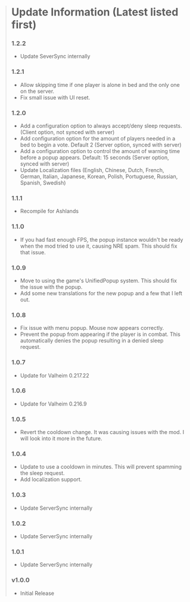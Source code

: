 > # Update Information (Latest listed first)
> ### 1.2.2
> - Update SeverSync internally
> ### 1.2.1
> - Allow skipping time if one player is alone in bed and the only one on the server.
> - Fix small issue with UI reset.
> ### 1.2.0
> - Add a configuration option to always accept/deny sleep requests. (Client option, not synced with server)
> - Add configuration option for the amount of players needed in a bed to begin a vote. Default 2 (Server option, synced with server)
> - Add a configuration option to control the amount of warning time before a popup appears. Default: 15 seconds (Server option, synced with server)
> - Update Localization files (English, Chinese, Dutch, French, German, Italian, Japanese, Korean, Polish, Portuguese, Russian, Spanish, Swedish)
> ### 1.1.1
> - Recompile for Ashlands
> ### 1.1.0
> - If you had fast enough FPS, the popup instance wouldn't be ready when the mod tried to use it, causing NRE spam. This should fix that issue.
> ### 1.0.9
> - Move to using the game's UnifiedPopup system. This should fix the issue with the popup.
> - Add some new translations for the new popup and a few that I left out.
> ### 1.0.8
> - Fix issue with menu popup. Mouse now appears correctly.
> - Prevent the popup from appearing if the player is in combat. This automatically denies the popup resulting in a denied sleep request.
> ### 1.0.7
> - Update for Valheim 0.217.22
> ### 1.0.6
> - Update for Valheim 0.216.9
> ### 1.0.5
> - Revert the cooldown change. It was causing issues with the mod. I will look into it more in the future.
> ### 1.0.4
> - Update to use a cooldown in minutes. This will prevent spamming the sleep request.
> - Add localization support.
> ### 1.0.3
> - Update ServerSync internally
> ### 1.0.2
> - Update ServerSync internally
> ### 1.0.1
> - Update ServerSync internally
> ### v1.0.0
> - Initial Release
